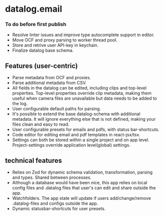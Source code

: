 # datalog.email

### To do before first publish

- Resolve linter issues and improve type autocomplete support in editor.
- Move OCF and proxy parsing to worker thread pool.
- Store and retrive user API-key in keychain.
- Finalize datalog base schema.

## Features (user-centric)

- Parse metadata from OCF and proxies.
- Parse additional metadata from CSV.
- All fields in the datalog can be edited, including clips and top-level properties. Top-level properties override clip metadata, making them useful when camera files are unavailable but data needs to be added to the log.
- User configurable default paths for parsing.
- It's possible to extend the base datalog-schema with additional metadata. It will ignore everything else that is not defined, making your files clean and easy to read.
- User configurable presets for emails and pdfs, with status bar-shortcuts.
- Code editor for editing email and pdf templates in react-jsx/tsx.
- Settings can both be stored within a single project and on app level. Project-settings override application level(global) settings.

## technical features

- Relies on Zod for dynamic schema validation, transformation, parsing and types. Shared between processes.
- Although a database would have been nice, this app relies on local config files and .datalog files that user's can edit and share outside the app.
- Watchfolders. The app state will update if users add/change/remove .datalog-files and configs outside the app.
- Dynamic statusbar-shortcuts for user presets.
